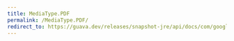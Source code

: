 ```yaml
---
title: MediaType.PDF
permalink: /MediaType.PDF/
redirect_to: https://guava.dev/releases/snapshot-jre/api/docs/com/google/common/net/MediaType.html#PDF
---
```

